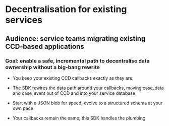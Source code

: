 # Decentralisation for existing services

## Audience: service teams migrating existing CCD‑based applications

### Goal: enable a safe, incremental path to decentralise data ownership without a big‑bang rewrite


* You keep your existing CCD callbacks exactly as they are.

* The SDK rewires the data path around your callbacks, moving case_data and case_event out of CCD and into your service database

* Start with a JSON blob for speed; evolve to a structured schema at your own pace

* Your callbacks remain the same; this SDK handles the plumbing
